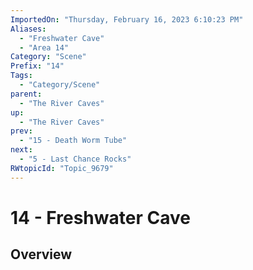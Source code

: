 ```yaml
---
ImportedOn: "Thursday, February 16, 2023 6:10:23 PM"
Aliases:
  - "Freshwater Cave"
  - "Area 14"
Category: "Scene"
Prefix: "14"
Tags:
  - "Category/Scene"
parent:
  - "The River Caves"
up:
  - "The River Caves"
prev:
  - "15 - Death Worm Tube"
next:
  - "5 - Last Chance Rocks"
RWtopicId: "Topic_9679"
---
```

# 14 - Freshwater Cave
## Overview
